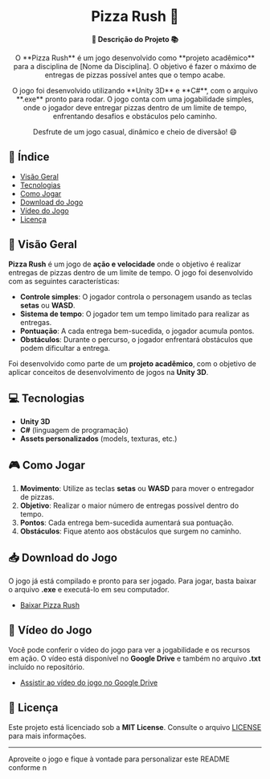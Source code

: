 <h1 align="center">Pizza Rush 🍕</h1>

<div align="center">
  <strong>🚀 Descrição do Projeto 📚</strong>
</div>

<div align="center">
  <p>O **Pizza Rush** é um jogo desenvolvido como **projeto acadêmico** para a disciplina de [Nome da Disciplina]. O objetivo é fazer o máximo de entregas de pizzas possível antes que o tempo acabe.</p>
  <p>O jogo foi desenvolvido utilizando **Unity 3D** e **C#**, com o arquivo **.exe** pronto para rodar. O jogo conta com uma jogabilidade simples, onde o jogador deve entregar pizzas dentro de um limite de tempo, enfrentando desafios e obstáculos pelo caminho.</p>
  <p>Desfrute de um jogo casual, dinâmico e cheio de diversão! 😄</p>
</div>

## 📖 Índice

- [Visão Geral](#visão-geral)
- [Tecnologias](#tecnologias)
- [Como Jogar](#como-jogar)
- [Download do Jogo](#download-do-jogo)
- [Vídeo do Jogo](#vídeo-do-jogo)
- [Licença](#licença)

## 🔭 Visão Geral

**Pizza Rush** é um jogo de **ação e velocidade** onde o objetivo é realizar entregas de pizzas dentro de um limite de tempo. O jogo foi desenvolvido com as seguintes características:

- **Controle simples**: O jogador controla o personagem usando as teclas **setas** ou **WASD**.
- **Sistema de tempo**: O jogador tem um tempo limitado para realizar as entregas.
- **Pontuação**: A cada entrega bem-sucedida, o jogador acumula pontos.
- **Obstáculos**: Durante o percurso, o jogador enfrentará obstáculos que podem dificultar a entrega.

Foi desenvolvido como parte de um **projeto acadêmico**, com o objetivo de aplicar conceitos de desenvolvimento de jogos na **Unity 3D**.

## 💻 Tecnologias

- **Unity 3D**
- **C#** (linguagem de programação)
- **Assets personalizados** (models, texturas, etc.)

## 🎮 Como Jogar

1. **Movimento**: Utilize as teclas **setas** ou **WASD** para mover o entregador de pizzas.
2. **Objetivo**: Realizar o maior número de entregas possível dentro do tempo.
3. **Pontos**: Cada entrega bem-sucedida aumentará sua pontuação.
4. **Obstáculos**: Fique atento aos obstáculos que surgem no caminho.

## 📥 Download do Jogo

O jogo já está compilado e pronto para ser jogado. Para jogar, basta baixar o arquivo **.exe** e executá-lo em seu computador.

- [Baixar Pizza Rush](https://drive.google.com/file/d/1ZxbbgfbdENRbc-2QhhhPPeiAUDrV1PPl/view?usp=sharing)

## 🎥 Vídeo do Jogo

Você pode conferir o vídeo do jogo para ver a jogabilidade e os recursos em ação. O vídeo está disponível no **Google Drive** e também no arquivo **.txt** incluído no repositório.

- [Assistir ao vídeo do jogo no Google Drive](https://drive.google.com/file/d/1OtowAOtKaEry2Rj4xhCv9u14f5fvsbYV/view?usp=drive_link)

## 📄 Licença

Este projeto está licenciado sob a **MIT License**. Consulte o arquivo [LICENSE](LICENSE) para mais informações.

---

Aproveite o jogo e fique à vontade para personalizar este README conforme n
